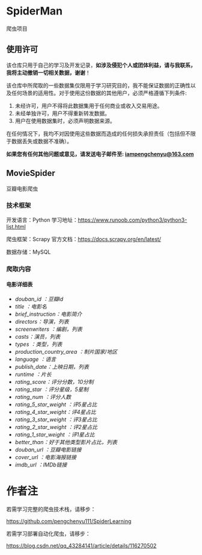 # SpiderMan
爬虫项目

## 使用许可

该仓库只用于自己的学习及开发记录，**如涉及侵犯个人或团体利益，请与我联系，我将主动撤销一切相关数据，谢谢**！

该仓库中所爬取的一些数据集仅限用于学习研究目的，我不能保证数据的正确性以及任何场景的适用性。对于使用这份数据的其他用户，必须严格遵循下列条件:

1. 未经许可，用户不得将此数据集用于任何商业或收入交易用途。
2. 未经单独许可，用户不得重新转发数据。
3. 用户在使用数据集时，必须声明数据来源。

在任何情况下，我均不对因使用这些数据而造成的任何损失承担责任（包括但不限于数据丢失或数据不准确）。

**如果您有任何其他问题或意见，请发送电子邮件至: iampengchenyu@163.com**



## MovieSpider

豆瓣电影爬虫

### 技术框架

开发语言：Python	学习地址：https://www.runoob.com/python3/python3-list.html

爬虫框架：Scrapy	官方文档：https://docs.scrapy.org/en/latest/

数据存储：MySQL

### 爬取内容

#### 电影详细表

- *douban_id ：豆瓣id*
- *title ：电影名*
- *brief_instruction：电影简介*
- *directors：导演，列表*
- *screenwriters ：编剧，列表*
- *casts：演员，列表*
- *types ：类型，列表*
- *production_country_area ：制片国家/地区*
- *language ：语言*
- *publish_date：上映日期，列表*
- *runtime ：片长*
- *rating_score：评分分数，10分制*
- *rating_star ：评分星级，5星制*
- *rating_num ：评分人数*
- *rating_5_star_weight ：评5星占比*
- *rating_4_star_weight：评4星占比*
- *rating_3_star_weight ：评3星占比*
- *rating_2_star_weight ：评2星占比*
- *rating_1_star_weight ：评1星占比*
- *better_than：好于其他类型影片占比，列表*
- *douban_url ：豆瓣电影链接*
- *cover_url ：电影海报链接*
- *imdb_url ：IMDb链接*

# 作者注

若需学习完整的爬虫技术栈，请移步：

https://github.com/pengchenyu111/SpiderLearning

若需学习部署自动化爬虫，请移步：

https://blog.csdn.net/qq_43284141/article/details/116270502